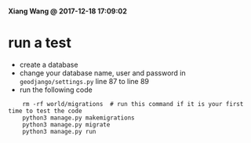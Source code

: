 #### Xiang Wang @ 2017-12-18 17:09:02

# run a test
* create a database
* change your database name, user and password in `geodjango/settings.py` line 87 to line 89
* run the following code
```
    rm -rf world/migrations  # run this command if it is your first time to test the code
    python3 manage.py makemigrations
    python3 manage.py migrate
    python3 manage.py run
```
